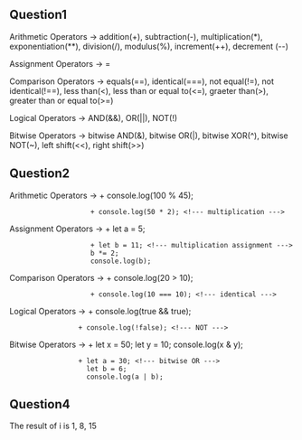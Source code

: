 ## Question1

Arithmetic Operators -> addition(+), subtraction(-), multiplication(*), exponentiation(**), division(/), modulus(%), increment(++), decrement (--)

Assignment Operators -> =

Comparison Operators -> equals(==), identical(===), not equal(!=), not identical(!==), less than(<), less than or equal to(<=), graeter than(>), greater than or equal to(>=)

Logical Operators -> AND(&&), OR(||), NOT(!)

Bitwise Operators -> bitwise AND(&), bitwise OR(|), bitwise XOR(^), bitwise NOT(~), left shift(<<), right shift(>>)


## Question2
Arithmetic Operators -> + console.log(100 % 45); <!--- modulus --->

                        + console.log(50 * 2); <!--- multiplication ---> 

Assignment Operators -> + let a = 5; <!--- assignment --->

                        + let b = 11; <!--- multiplication assignment --->
                        b *= 2; 
                        console.log(b);

Comparison Operators -> + console.log(20 > 10); <!--- greater than --->

                        + console.log(10 === 10); <!--- identical --->

Logical Operators -> + console.log(true && true); <!--- AND --->

                     + console.log(!false); <!--- NOT --->

Bitwise Operators -> + let x = 50; <!--- bitwise AND --->
                       let y = 10;
                       console.log(x & y); 
                     
                     + let a = 30; <!--- bitwise OR --->
                       let b = 6; 
                       console.log(a | b); 


## Question4
The result of i is 1, 8, 15

                    
